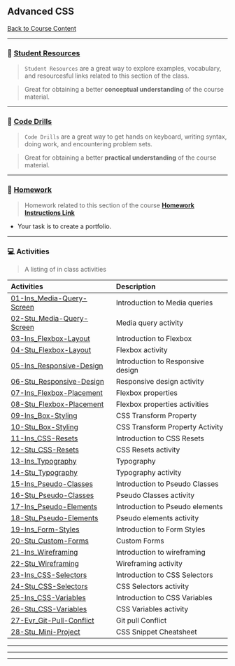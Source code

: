 ## Advanced CSS
[Back to Course Content](../../README.md)

-----
### :book: **[Student Resources](student-resources/README.md#student-resources)**

> `Student Resources` are a great way to explore examples, vocabulary, and resourcesful links related to this section of the class.

> Great for obtaining a better **conceptual understanding** of the course material. 


------
### :dart: **[Code Drills](code-drills/README.md#dart-code-drills)**

> `Code Drills` are a great way to get hands on keyboard, writing syntax, doing work, and encountering problem sets. 

> Great for obtaining a better **practical understanding** of the course material. 

-----
### :pencil: **[Homework](homework/README.md#unit-02-advanced-css-homework-portfolio)**

> Homework related to this section of the course **[Homework Instructions Link](homework/README.md#unit-02-advanced-css-homework-portfolio)**
- Your task is to create a portfolio. 

-----
### :computer: Activities

> A listing of in class activities

|  Activities |  Description |
|:--	|:--
| [01-Ins_Media-Query-Screen](activities/01-Ins_Media-Query-Screen) | Introduction to Media queries |
| [02-Stu_Media-Query-Screen](activities/02-Stu_Media-Query-Screen) | Media query activity |
| [03-Ins_Flexbox-Layout](activities/03-Ins_Flexbox-Layout)  	| Introduction to Flexbox |
| [04-Stu_Flexbox-Layout](activities/04-Stu_Flexbox-Layout)  	| Flexbox activity |
| [05-Ins_Responsive-Design](activities/05-Ins_Responsive-Design)  	| Introduction to Responsive design |
| [06-Stu_Responsive-Design](activities/06-Stu_Responsive-Design)  	| Responsive design activity |
| [07-Ins_Flexbox-Placement](activities/07-Ins_Flexbox-Placement) | Flexbox properties |
| [08-Stu_Flexbox-Placement](activities/08-Stu_Flexbox-Placement)  	| Flexbox properties activities |
| [09-Ins_Box-Styling](activities/09-Ins_Box-Styling)  | CSS Transform Property |
| [10-Stu_Box-Styling](activities/10-Stu_Box-Styling)  	| CSS Transform Property Activity |
| [11-Ins_CSS-Resets](activities/11-Ins_CSS-Resets)  	| Introduction to CSS Resets |
| [12-Stu_CSS-Resets](activities/12-Stu_CSS-Resets)  	| CSS Resets activity |
| [13-Ins_Typography](activities/13-Ins_Typography)  	| Typography |
| [14-Stu_Typography](activities/14-Stu_Typography)  	| Typography activity |
| [15-Ins_Pseudo-Classes](activities/15-Ins_Pseudo-Classes)  	| Introduction to Pseudo Classes |
| [16-Stu_Pseudo-Classes](activities/16-Stu_Pseudo-Classes)  	| Pseudo Classes activity |
| [17-Ins_Pseudo-Elements](activities/17-Ins_Pseudo-Elements)  	| Introduction to Pseudo elements |
| [18-Stu_Pseudo-Elements](activities/18-Stu_Pseudo-Elements)  	| Pseudo elements activity |
| [19-Ins_Form-Styles](activities/19-Ins_Form-Styles)  	| Introduction to Form Styles |
| [20-Stu_Custom-Forms](activities/20-Stu_Custom-Forms)  	| Custom Forms |
| [21-Ins_Wireframing](activities/21-Ins_Wireframing)  	| Introduction to wireframing |
| [22-Stu_Wireframing](activities/22-Stu_Wireframing)  	| Wireframing activity |
| [23-Ins_CSS-Selectors](activities/23-Ins_CSS-Selectors)  	| Introduction to CSS Selectors |
| [24-Stu_CSS-Selectors](activities/24-Stu_CSS-Selectors)  	| CSS Selectors activity |
| [25-Ins_CSS-Variables](activities/25-Ins_CSS-Variables)  	| Introduction to CSS Variables |
| [26-Stu_CSS-Variables](activities/26-Stu_CSS-Variables)  	| CSS Variables activity |
| [27-Evr_Git-Pull-Conflict](activities/27-Evr_Git-Pull-Conflict)  	| Git pull Conflict |
| [28-Stu_Mini-Project](activities/28-Stu_Mini-Project)  	| CSS Snippet Cheatsheet |

<hr>
<hr>
<hr>